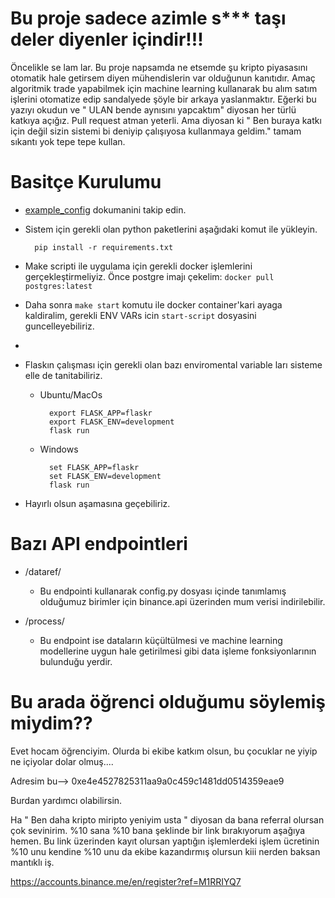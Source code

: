 # Bu proje sadece azimle s*** taşı deler diyenler içindir!!!
  Öncelikle se lam lar. Bu proje napsamda ne etsemde şu kripto piyasasını otomatik hale getirsem diyen mühendislerin var olduğunun kanıtıdır. Amaç algoritmik trade yapabilmek için machine learning kullanarak bu alım satım işlerini otomatize edip sandalyede şöyle bir arkaya yaslanmaktır. Eğerki bu yazıyı okudun ve " ULAN bende aynısını yapcaktım" diyosan her türlü katkıya açığız. Pull request atman yeterli. Ama diyosan ki " Ben buraya katkı için değil sizin sistemi bi deniyip çalışıyosa kullanmaya geldim."  tamam sıkantı yok tepe tepe kullan. 
# Basitçe Kurulumu
- [example_config](./docs/example_config.md) dokumanini takip edin.
- Sistem için gerekli olan python paketlerini aşağıdaki komut ile yükleyin.

        pip install -r requirements.txt

- Make scripti ile uygulama için gerekli docker işlemlerini gerçekleştirmeliyiz. Önce postgre imajı çekelim:
`docker pull postgres:latest`
- Daha sonra `make start` komutu ile docker container'kari ayaga kaldiralim, gerekli ENV VARs icin `start-script` dosyasini guncelleyebiliriz.
- 

- Flaskın çalışması için gerekli olan bazı enviromental variable ları sisteme elle de tanitabiliriz.
    - Ubuntu/MacOs
	
            export FLASK_APP=flaskr
            export FLASK_ENV=development
            flask run
    - Windows
	
            set FLASK_APP=flaskr
            set FLASK_ENV=development
            flask run
- Hayırlı olsun aşamasına geçebiliriz.
# Bazı API endpointleri
- /dataref/
	- Bu endpointi kullanarak config.py dosyası içinde tanımlamış olduğumuz birimler için binance.api üzerinden mum verisi indirilebilir.
   
- /process/
   	- Bu endpoint ise dataların küçültülmesi ve machine learning modellerine uygun hale getirilmesi gibi data işleme fonksiyonlarının bulunduğu yerdir.
   	
# Bu arada öğrenci olduğumu söylemiş miydim??
 Evet hocam öğrenciyim. Olurda bi ekibe katkım olsun, bu çocuklar ne yiyip ne içiyolar dolar olmuş.... 
 
 Adresim bu--> 0xe4e4527825311aa9a0c459c1481dd0514359eae9
 
 Burdan yardımcı olabilirsin. 
 
 Ha " Ben daha kripto miripto yeniyim usta " diyosan da bana referral olursan çok sevinirim. %10 sana %10 bana şeklinde bir link bırakıyorum aşağıya hemen. Bu link üzerinden kayıt olursan yaptığın işlemlerdeki işlem ücretinin %10 unu kendine %10 unu da ekibe kazandırmış olursun kiii nerden baksan mantıklı iş.
 
 https://accounts.binance.me/en/register?ref=M1RRIYQ7
 
 
